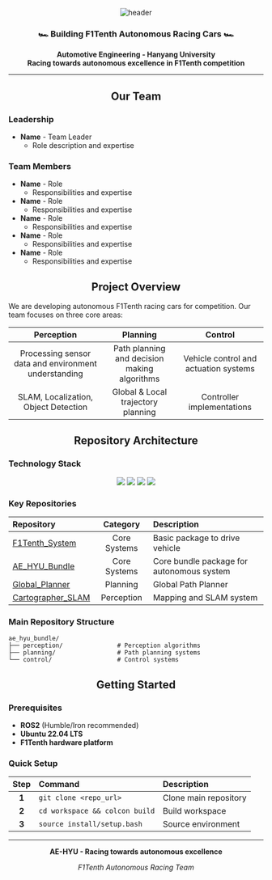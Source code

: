 <div align="center">

![header](https://capsule-render.vercel.app/api?type=waving&color=gradient&height=200&section=header&text=AE-HYU&fontSize=90&animation=fadeIn&fontAlignY=38&desc=F1Tenth%20Autonomous%20Racing%20Team&descAlignY=65&descAlign=62)

### 🏎️ **Building F1Tenth Autonomous Racing Cars** 🏎️

**Automotive Engineering - Hanyang University**  
**Racing towards autonomous excellence in F1Tenth competition**

</div>

---

<div align="center">

## **Our Team**

</div>

### **Leadership**
- **Name** - Team Leader
  - Role description and expertise

### **Team Members**
- **Name** - Role
  - Responsibilities and expertise
- **Name** - Role
  - Responsibilities and expertise
- **Name** - Role
  - Responsibilities and expertise
- **Name** - Role
  - Responsibilities and expertise
- **Name** - Role
  - Responsibilities and expertise

<div align="center">

## **Project Overview**

</div>

We are developing autonomous F1Tenth racing cars for competition. Our team focuses on three core areas:

<div align="center">

| **Perception** | **Planning** | **Control** |
|:---:|:---:|:---:|
| Processing sensor data and environment understanding | Path planning and decision making algorithms | Vehicle control and actuation systems |
| SLAM, Localization, Object Detection | Global & Local trajectory planning | Controller implementations |

</div>

<div align="center">

## **Repository Architecture**

</div>

### **Technology Stack**

<div align="center">

<img src="https://img.shields.io/badge/C%2B%2B-00599C?style=for-the-badge&logo=c%2B%2B&logoColor=white">
<img src="https://img.shields.io/badge/ROS2-22314E?style=for-the-badge&logo=ros&logoColor=white">
<img src="https://img.shields.io/badge/Python-3776AB?style=for-the-badge&logo=python&logoColor=white">
<img src="https://img.shields.io/badge/OpenCV-5C3EE8?style=for-the-badge&logo=opencv&logoColor=white">

</div>

### **Key Repositories**

<div align="center">

| **Repository** | **Category** | **Description** |
|:---|:---:|:---|
| [F1Tenth_System](https://github.com/AE-HYU/f1tenth_system.git) | Core Systems | Basic package to drive vehicle |
| [AE_HYU_Bundle](https://github.com/AE-HYU/ae_hyu_bundle.git) | Core Systems | Core bundle package for autonomous system |
| [Global_Planner](https://github.com/AE-HYU/global_planner.git) | Planning | Global Path Planner |
| [Cartographer_SLAM](https://github.com/AE-HYU/cartographer_slam.git) | Perception | Mapping and SLAM system |

</div>

### **Main Repository Structure**
```
ae_hyu_bundle/
├── perception/               # Perception algorithms
├── planning/                 # Path planning systems
└── control/                  # Control systems
```

<div align="center">

## **Getting Started**

</div>

### **Prerequisites**
- **ROS2** (Humble/Iron recommended)
- **Ubuntu 22.04 LTS**
- **F1Tenth hardware platform**

### **Quick Setup**

<div align="center">

| **Step** | **Command** | **Description** |
|:---:|:---|:---|
| **1** | `git clone <repo_url>` | Clone main repository |
| **2** | `cd workspace && colcon build` | Build workspace |
| **3** | `source install/setup.bash` | Source environment |

</div>


---

<div align="center">

**AE-HYU - Racing towards autonomous excellence**

*F1Tenth Autonomous Racing Team*

</div>
